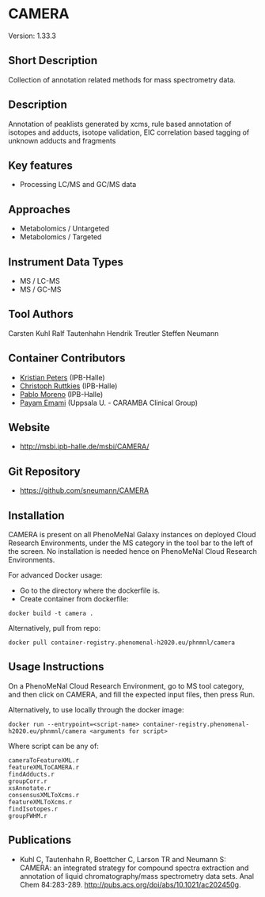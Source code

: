 # CAMERA
Version: 1.33.3

## Short Description
Collection of annotation related methods for mass spectrometry data.

## Description

Annotation of peaklists generated by xcms, rule based annotation of isotopes and adducts, isotope validation, EIC correlation based tagging of unknown adducts and fragments

## Key features

- Processing LC/MS and GC/MS data

## Approaches

- Metabolomics / Untargeted
- Metabolomics / Targeted

## Instrument Data Types

- MS / LC-MS
- MS / GC-MS

## Tool Authors

Carsten Kuhl
Ralf Tautenhahn
Hendrik Treutler
Steffen Neumann 

## Container Contributors

- [Kristian Peters](https://github.com/korseby) (IPB-Halle)
- [Christoph Ruttkies](https://github.com/c-ruttkies) (IPB-Halle)
- [Pablo Moreno](https://github.com/pcm32) (IPB-Halle)
- [Payam Emami](https://github.com/PayamEmami) (Uppsala U. - CARAMBA Clinical Group)

## Website

- http://msbi.ipb-halle.de/msbi/CAMERA/

## Git Repository

- https://github.com/sneumann/CAMERA

## Installation

CAMERA is present on all PhenoMeNal Galaxy instances on deployed Cloud Research Environments, under the MS category in the tool bar to the left of the screen. No installation is needed hence on PhenoMeNal Cloud Research Environments.

For advanced Docker usage:

- Go to the directory where the dockerfile is.
- Create container from dockerfile:

```
docker build -t camera .
```

Alternatively, pull from repo:

```
docker pull container-registry.phenomenal-h2020.eu/phnmnl/camera
```

## Usage Instructions

On a PhenoMeNal Cloud Research Environment, go to MS tool category, and then click on CAMERA, and fill the expected input files, then press Run. 

Alternatively, to use locally through the docker image:

```
docker run --entrypoint=<script-name> container-registry.phenomenal-h2020.eu/phnmnl/camera <arguments for script>
```

Where script can be any of: 

```
cameraToFeatureXML.r
featureXMLToCAMERA.r
findAdducts.r
groupCorr.r
xsAnnotate.r
consensusXMLToXcms.r
featureXMLToXcms.r
findIsotopes.r
groupFWHM.r
```

## Publications

- Kuhl C, Tautenhahn R, Boettcher C, Larson TR and Neumann S: CAMERA: an integrated strategy for compound spectra extraction and annotation of liquid chromatography/mass spectrometry data sets. Anal Chem 84:283-289. http://pubs.acs.org/doi/abs/10.1021/ac202450g.




